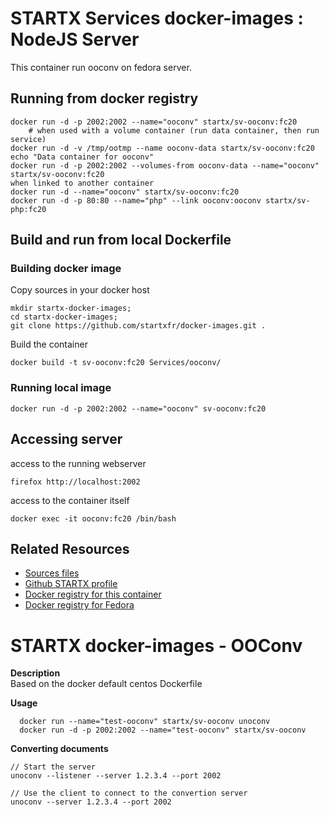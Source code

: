 # STARTX Services docker-images : NodeJS Server
This container run ooconv on fedora server.

## Running from docker registry

	docker run -d -p 2002:2002 --name="ooconv" startx/sv-ooconv:fc20
        # when used with a volume container (run data container, then run service)
	docker run -d -v /tmp/ootmp --name ooconv-data startx/sv-ooconv:fc20  echo "Data container for ooconv"
	docker run -d -p 2002:2002 --volumes-from ooconv-data --name="ooconv" startx/sv-ooconv:fc20
	when linked to another container
	docker run -d --name="ooconv" startx/sv-ooconv:fc20
	docker run -d -p 80:80 --name="php" --link ooconv:ooconv startx/sv-php:fc20

## Build and run from local Dockerfile
### Building docker image
Copy sources in your docker host 

	mkdir startx-docker-images; 
	cd startx-docker-images;
	git clone https://github.com/startxfr/docker-images.git .

Build the container

	docker build -t sv-ooconv:fc20 Services/ooconv/

### Running local image

	docker run -d -p 2002:2002 --name="ooconv" sv-ooconv:fc20

## Accessing server
access to the running webserver

	firefox http://localhost:2002

access to the container itself

	docker exec -it ooconv:fc20 /bin/bash

## Related Resources
* [Sources files](https://github.com/startxfr/docker-images/tree/master/Services/ooconv)
* [Github STARTX profile](https://github.com/startxfr/docker-images)
* [Docker registry for this container](https://registry.hub.docker.com/u/startx/sv-ooconv/)
* [Docker registry for Fedora](https://registry.hub.docker.com/u/fedora/)

STARTX docker-images - OOConv
=============================

**Description**  
Based on the docker default centos Dockerfile

**Usage**  

	  docker run --name="test-ooconv" startx/sv-ooconv unoconv
	  docker run -d -p 2002:2002 --name="test-ooconv" startx/sv-ooconv


**Converting documents**

	// Start the server 
	unoconv --listener --server 1.2.3.4 --port 2002

	// Use the client to connect to the convertion server
	unoconv --server 1.2.3.4 --port 2002
